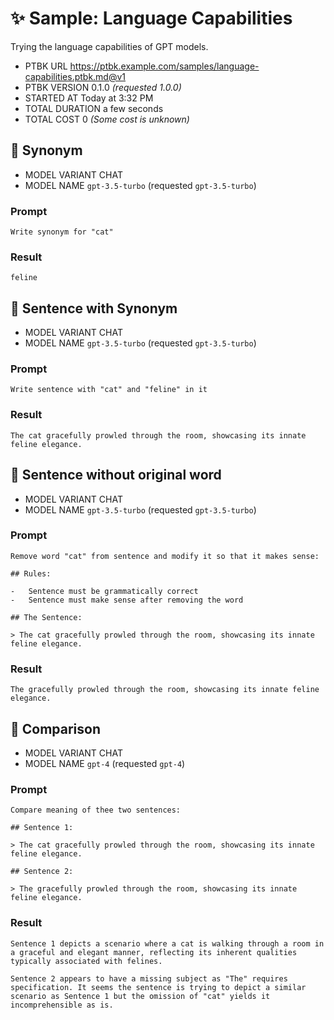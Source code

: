 # ✨ Sample: Language Capabilities

Trying the language capabilities of GPT models.

-   PTBK URL https://ptbk.example.com/samples/language-capabilities.ptbk.md@v1
-   PTBK VERSION 0.1.0 _(requested 1.0.0)_
-   STARTED AT Today at 3:32 PM
-   TOTAL DURATION a few seconds
-   TOTAL COST 0 _(Some cost is unknown)_

## 💬 Synonym

-   MODEL VARIANT CHAT
-   MODEL NAME `gpt-3.5-turbo` (requested `gpt-3.5-turbo`)

### Prompt

```
Write synonym for "cat"
```

### Result

```
feline
```

## 💬 Sentence with Synonym

-   MODEL VARIANT CHAT
-   MODEL NAME `gpt-3.5-turbo` (requested `gpt-3.5-turbo`)

### Prompt

```
Write sentence with "cat" and "feline" in it
```

### Result

```
The cat gracefully prowled through the room, showcasing its innate feline elegance.
```

## 💬 Sentence without original word

-   MODEL VARIANT CHAT
-   MODEL NAME `gpt-3.5-turbo` (requested `gpt-3.5-turbo`)

### Prompt

```
Remove word "cat" from sentence and modify it so that it makes sense:

## Rules:

-   Sentence must be grammatically correct
-   Sentence must make sense after removing the word

## The Sentence:

> The cat gracefully prowled through the room, showcasing its innate feline elegance.
```

### Result

```
The gracefully prowled through the room, showcasing its innate feline elegance.
```

## 💬 Comparison

-   MODEL VARIANT CHAT
-   MODEL NAME `gpt-4` (requested `gpt-4`)

### Prompt

```
Compare meaning of thee two sentences:

## Sentence 1:

> The cat gracefully prowled through the room, showcasing its innate feline elegance.

## Sentence 2:

> The gracefully prowled through the room, showcasing its innate feline elegance.
```

### Result

```
Sentence 1 depicts a scenario where a cat is walking through a room in a graceful and elegant manner, reflecting its inherent qualities typically associated with felines.

Sentence 2 appears to have a missing subject as "The" requires specification. It seems the sentence is trying to depict a similar scenario as Sentence 1 but the omission of "cat" yields it incomprehensible as is.
```
